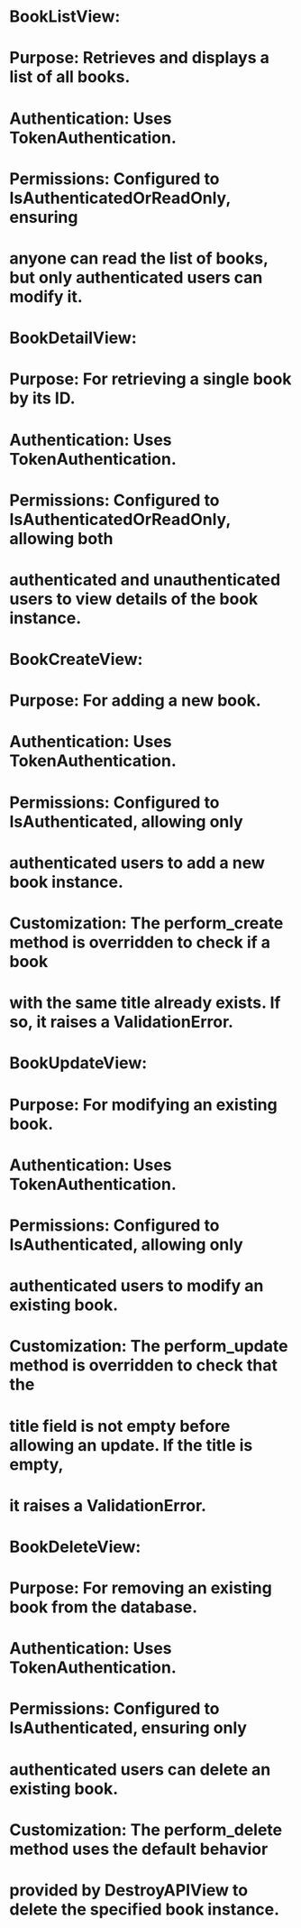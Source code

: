 # BookListView:
#    Purpose: Retrieves and displays a list of all books.
#    Authentication: Uses TokenAuthentication.
#    Permissions: Configured to IsAuthenticatedOrReadOnly, ensuring
#    anyone can read the list of books, but only authenticated users can modify it.

# BookDetailView:
#    Purpose: For retrieving a single book by its ID.
#    Authentication: Uses TokenAuthentication.
#    Permissions: Configured to IsAuthenticatedOrReadOnly, allowing both 
#    authenticated and unauthenticated users to view details of the book instance.

# BookCreateView:
#    Purpose: For adding a new book.
#    Authentication: Uses TokenAuthentication.
#    Permissions: Configured to IsAuthenticated, allowing only
#    authenticated users to add a new book instance.
#    Customization: The perform_create method is overridden to check if a book 
#    with the same title already exists. If so, it raises a ValidationError.

# BookUpdateView:
#    Purpose: For modifying an existing book.
#    Authentication: Uses TokenAuthentication.
#    Permissions: Configured to IsAuthenticated, allowing only
#    authenticated users to modify an existing book.
#    Customization: The perform_update method is overridden to check that the 
#    title field is not empty before allowing an update. If the title is empty, 
#    it raises a ValidationError.

# BookDeleteView:
#    Purpose: For removing an existing book from the database.
#    Authentication: Uses TokenAuthentication.
#    Permissions: Configured to IsAuthenticated, ensuring only
#    authenticated users can delete an existing book.
#    Customization: The perform_delete method uses the default behavior 
#    provided by DestroyAPIView to delete the specified book instance.
